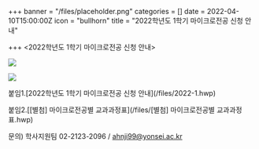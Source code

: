 +++
banner = "/files/placeholder.png"
categories = []
date = 2022-04-10T15:00:00Z
icon = "bullhorn"
title = "2022학년도 1학기 마이크로전공 신청 안내"

+++
<2022학년도 1학기 마이크로전공 신청 안내>

![](/files/2022-1-1.png)

![](/files/2022-1-2.png)

붙임1.\[2022학년도 1학기 마이크로전공 신청 안내\](/files/2022-1.hwp)

붙임2.\[\[별첨\] 마이크로전공별 교과과정표\](/files/\[별첨\] 마이크로전공별 교과과정표.hwp)

문의) 학사지원팀 02-2123-2096 / ahnji99@yonsei.ac.kr